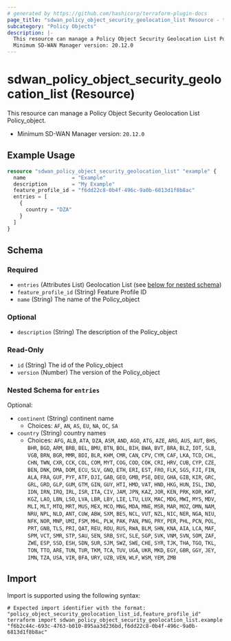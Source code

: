 ```yaml
---
# generated by https://github.com/hashicorp/terraform-plugin-docs
page_title: "sdwan_policy_object_security_geolocation_list Resource - terraform-provider-sdwan"
subcategory: "Policy Objects"
description: |-
  This resource can manage a Policy Object Security Geolocation List Policy_object.
  Minimum SD-WAN Manager version: 20.12.0
---
```


# sdwan_policy_object_security_geolocation_list (Resource)

This resource can manage a Policy Object Security Geolocation List Policy_object.
  - Minimum SD-WAN Manager version: `20.12.0`

## Example Usage

```terraform
resource "sdwan_policy_object_security_geolocation_list" "example" {
  name               = "Example"
  description        = "My Example"
  feature_profile_id = "f6dd22c8-0b4f-496c-9a0b-6813d1f8b8ac"
  entries = [
    {
      country = "DZA"
    }
  ]
}
```

<!-- schema generated by tfplugindocs -->
## Schema

### Required

- `entries` (Attributes List) Geolocation  List (see [below for nested schema](#nestedatt--entries))
- `feature_profile_id` (String) Feature Profile ID
- `name` (String) The name of the Policy_object

### Optional

- `description` (String) The description of the Policy_object

### Read-Only

- `id` (String) The id of the Policy_object
- `version` (Number) The version of the Policy_object

<a id="nestedatt--entries"></a>
### Nested Schema for `entries`

Optional:

- `continent` (String) continent name
  - Choices: `AF`, `AN`, `AS`, `EU`, `NA`, `OC`, `SA`
- `country` (String) country names
  - Choices: `AFG`, `ALB`, `ATA`, `DZA`, `ASM`, `AND`, `AGO`, `ATG`, `AZE`, `ARG`, `AUS`, `AUT`, `BHS`, `BHR`, `BGD`, `ARM`, `BRB`, `BEL`, `BMU`, `BTN`, `BOL`, `BIH`, `BWA`, `BVT`, `BRA`, `BLZ`, `IOT`, `SLB`, `VGB`, `BRN`, `BGR`, `MMR`, `BDI`, `BLR`, `KHM`, `CMR`, `CAN`, `CPV`, `CYM`, `CAF`, `LKA`, `TCD`, `CHL`, `CHN`, `TWN`, `CXR`, `CCK`, `COL`, `COM`, `MYT`, `COG`, `COD`, `COK`, `CRI`, `HRV`, `CUB`, `CYP`, `CZE`, `BEN`, `DNK`, `DMA`, `DOM`, `ECU`, `SLV`, `GNQ`, `ETH`, `ERI`, `EST`, `FRO`, `FLK`, `SGS`, `FJI`, `FIN`, `ALA`, `FRA`, `GUF`, `PYF`, `ATF`, `DJI`, `GAB`, `GEO`, `GMB`, `PSE`, `DEU`, `GHA`, `GIB`, `KIR`, `GRC`, `GRL`, `GRD`, `GLP`, `GUM`, `GTM`, `GIN`, `GUY`, `HTI`, `HMD`, `VAT`, `HND`, `HKG`, `HUN`, `ISL`, `IND`, `IDN`, `IRN`, `IRQ`, `IRL`, `ISR`, `ITA`, `CIV`, `JAM`, `JPN`, `KAZ`, `JOR`, `KEN`, `PRK`, `KOR`, `KWT`, `KGZ`, `LAO`, `LBN`, `LSO`, `LVA`, `LBR`, `LBY`, `LIE`, `LTU`, `LUX`, `MAC`, `MDG`, `MWI`, `MYS`, `MDV`, `MLI`, `MLT`, `MTQ`, `MRT`, `MUS`, `MEX`, `MCO`, `MNG`, `MDA`, `MNE`, `MSR`, `MAR`, `MOZ`, `OMN`, `NAM`, `NRU`, `NPL`, `NLD`, `ANT`, `CUW`, `ABW`, `SXM`, `BES`, `NCL`, `VUT`, `NZL`, `NIC`, `NER`, `NGA`, `NIU`, `NFK`, `NOR`, `MNP`, `UMI`, `FSM`, `MHL`, `PLW`, `PAK`, `PAN`, `PNG`, `PRY`, `PER`, `PHL`, `PCN`, `POL`, `PRT`, `GNB`, `TLS`, `PRI`, `QAT`, `REU`, `ROU`, `RUS`, `RWA`, `BLM`, `SHN`, `KNA`, `AIA`, `LCA`, `MAF`, `SPM`, `VCT`, `SMR`, `STP`, `SAU`, `SEN`, `SRB`, `SYC`, `SLE`, `SGP`, `SVK`, `VNM`, `SVN`, `SOM`, `ZAF`, `ZWE`, `ESP`, `SSD`, `ESH`, `SDN`, `SUR`, `SJM`, `SWZ`, `SWE`, `CHE`, `SYR`, `TJK`, `THA`, `TGO`, `TKL`, `TON`, `TTO`, `ARE`, `TUN`, `TUR`, `TKM`, `TCA`, `TUV`, `UGA`, `UKR`, `MKD`, `EGY`, `GBR`, `GGY`, `JEY`, `IMN`, `TZA`, `USA`, `VIR`, `BFA`, `URY`, `UZB`, `VEN`, `WLF`, `WSM`, `YEM`, `ZMB`

## Import

Import is supported using the following syntax:

```shell
# Expected import identifier with the format: "policy_object_security_geolocation_list_id,feature_profile_id"
terraform import sdwan_policy_object_security_geolocation_list.example "f6b2c44c-693c-4763-b010-895aa3d236bd,f6dd22c8-0b4f-496c-9a0b-6813d1f8b8ac"
```
